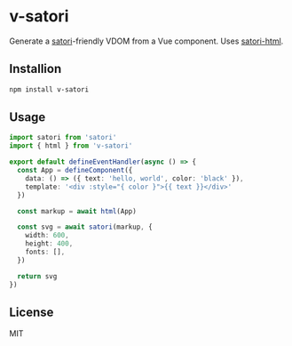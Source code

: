 # v-satori

Generate a [satori](https://github.com/vercel/satori)-friendly VDOM from a Vue component. Uses [satori-html](https://github.com/natemoo-re/satori-html).

## Installion

```bash
npm install v-satori
```

## Usage

```ts
import satori from 'satori'
import { html } from 'v-satori'

export default defineEventHandler(async () => {
  const App = defineComponent({
    data: () => ({ text: 'hello, world', color: 'black' }),
    template: '<div :style="{ color }">{{ text }}</div>'
  })

  const markup = await html(App)

  const svg = await satori(markup, {
    width: 600,
    height: 400,
    fonts: [],
  })

  return svg
})
```

## License

MIT
